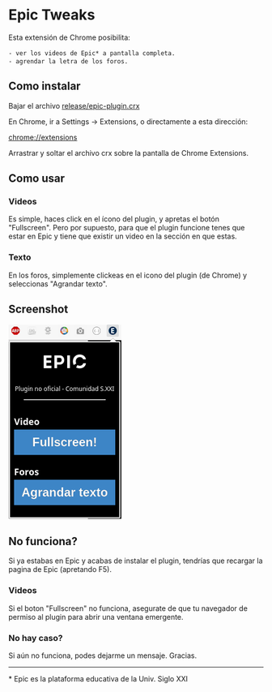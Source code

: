 # Epic Tweaks 

Esta extensión de Chrome posibilita:

    - ver los videos de Epic* a pantalla completa. 
    - agrendar la letra de los foros.

## Como instalar

Bajar el archivo [release/epic-plugin.crx](https://github.com/libasoles/epic-plugin-sxxi/blob/master/release/epic-plugin.crx)

En Chrome, ir a Settings -> Extensions, o directamente a esta dirección: 

[chrome://extensions](chrome://extensions)

Arrastrar y soltar el archivo crx sobre la pantalla de Chrome Extensions.


## Como usar

### Videos
Es simple, haces click en el ícono del plugin, y apretas el botón "Fullscreen". Pero por supuesto, para que el plugin funcione tenes que estar en Epic y tiene que existir un video en la sección en que estas.

### Texto
En los foros, simplemente clickeas en el icono del plugin (de Chrome) y seleccionas "Agrandar texto".


## Screenshot

![screenshot](./screenshot.png)


## No funciona?

Si ya estabas en Epic y acabas de instalar el plugin, tendrías que recargar la pagina de Epic (apretando F5).

### Videos
Si el boton "Fullscreen" no funciona, asegurate de que tu navegador de permiso al plugin para abrir una ventana emergente.

### No hay caso?
Si aún no funciona, podes dejarme un mensaje. Gracias. 

---

\* Epic es la plataforma educativa de la Univ. Siglo XXI
